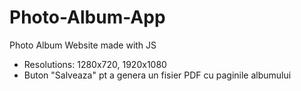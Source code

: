 # Photo-Album-App
Photo Album Website made with JS

* Resolutions: 1280x720, 1920x1080
* Buton "Salveaza" pt a genera un fisier PDF cu paginile albumului 
